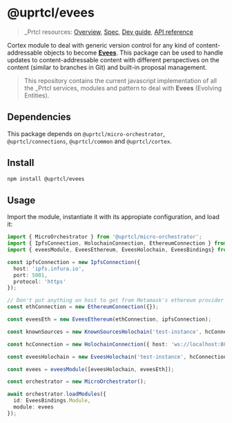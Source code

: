 # @uprtcl/evees

> \_Prtcl resources: [Overview](https://github.com/uprtcl/spec/wiki), [Spec](https://github.com/uprtcl/spec), [Dev guide](https://github.com/uprtcl/js-uprtcl/wiki), [API reference](https://uprtcl.github.io/js-uprtcl/)

Cortex module to deal with generic version control for any kind of content-addressable objects to become [**Evees**](https://github.com/uprtcl/spec/wiki/What-are-Evees%3F). This package can be used to handle updates to content-addressable content with different perspectives on the content (similar to branches in Git) and built-in proposal management.

> This repository contains the current javascript implementation of all the \_Prtcl services, modules and pattern to deal with **Evees** (Evolving Entities).

## Dependencies

This package depends on `@uprtcl/micro-orchestrator`, `@uprtcl/connections`, `@uprtcl/common` and `@uprtcl/cortex`.

## Install

```bash
npm install @uprtcl/evees
```

## Usage

Import the module, instantiate it with its appropiate configuration, and load it:

```ts
import { MicroOrchestrator } from '@uprtcl/micro-orchestrator';
import { IpfsConnection, HolochainConnection, EthereumConnection } from '@uprtcl/connections';
import { eveesModule, EveesEthereum, EveesHolochain, EveesBindings} from '@uprtcl/evees';

const ipfsConnection = new IpfsConnection({
  host: 'ipfs.infura.io',
  port: 5001,
  protocol: 'https'
});

// Don't put anything on host to get from Metamask's ethereum provider
const ethConnection = new EthereumConnection({});

const eveesEth = new EveesEthereum(ethConnection, ipfsConnection);

const knownSources = new KnownSourcesHolochain('test-instance', hcConnection);

const hcConnection = new HolochainConnection({ host: 'ws://localhost:8888' });

const eveesHolochain = new EveesHolochain('test-instance', hcConnection);

const evees = eveesModule([eveesHolochain, eveesEth]);

const orchestrator = new MicroOrchestrator();

await orchestrator.loadModules({
  id: EveesBindings.Module,
  module: evees
});
```

